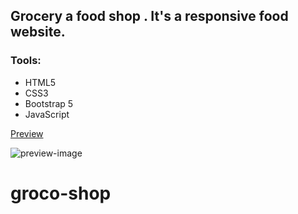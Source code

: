 ## Grocery a food shop . It's a responsive food website.

### Tools:

- HTML5
- CSS3
- Bootstrap 5
- JavaScript

[Preview](https://russellimtiaz.github.io/groco-shop/)

![preview-image](preview.png)
# groco-shop
